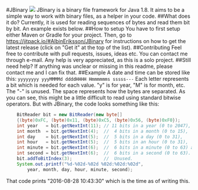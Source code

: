 #JBinary [![](https://jitpack.io/v/AlbinEriksson/JBinary.svg)](https://jitpack.io/#AlbinEriksson/JBinary)
JBinary is a binary file framework for Java 1.8.
It aims to be a simple way to work with binary files, as a helper in your code.
##What does it do?
Currently, it is used for reading sequences of bytes and read them bit by bit. An example exists below.
##How to setup
You have to first setup either Maven or Gradle for your project.
Then, go to https://jitpack.io/#AlbinEriksson/JBinary for instructions on how to get the latest release (click on "Get it" at the top of the list).
##Contributing
Feel free to contribute with pull requests, issues, ideas etc. You can contact me through e-mail. Any help is very appreciated, as this is a solo project.
##Still need help?
If anything was unclear or missing in this readme, please contact me and I can fix that.
##Example
A date and time can be stored like this: `yyyyyyyy yyyMMMMd ddddHHHH Hmmmmmms sssss---`
Each letter represents a bit which is needed for each value. "y" is for year, "M" is for month, etc. The "-" is unused. The space represents how the bytes are separated. As you can see, this might be a little difficult to read using standard bitwise operators. But with JBinary, the code looks something like this:
```java
    BitReader bit = new BitReader(new byte[]
    {(byte)0xFC, (byte)0x11, (byte)0xC5, (byte)0x56, (byte)0xF0});
    int year   = bit.getNextInt(11); // 11 bits in a year (0 to 2047),
    int month  = bit.getNextInt(4);  //  4 bits in a month (0 to 15),
    int day    = bit.getNextInt(5);  //  5 bits in a day (0 to 31),
    int hour   = bit.getNextInt(5);  //  5 bits in an hour (0 to 31),
    int minute = bit.getNextInt(6);  //  6 bits in a minute (0 to 63) and
    int second = bit.getNextInt(6);  //  6 bits in a second (0 to 63).
    bit.addToBitIndex(3);            //  Unused.
    System.out.printf("%d-%02d-%02d %02d:%02d:%02d",
	    year, month, day, hour, minute, second);
```
That code prints "2016-08-28 10:43:30" which is the time as of writing this.